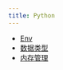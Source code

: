 ```yaml
---
title: Python
---
```


- [Env](/ccz-blog/blog/ai/python/env)
- [数据类型](/ccz-blog/blog/ai/python/baseType)
- [内存管理](/ccz-blog/blog/ai/python/memory)